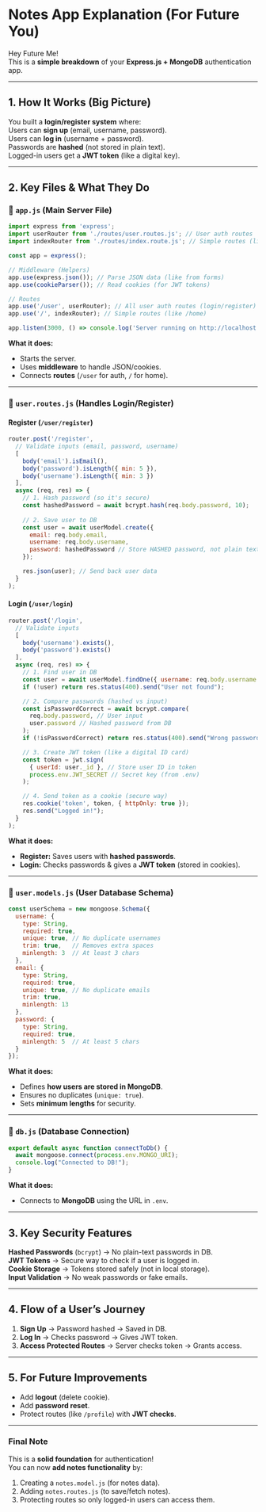 # **Notes App Explanation (For Future You)**  

Hey Future Me!   
This is a **simple breakdown** of your **Express.js + MongoDB** authentication app.  

---

## **1. How It Works (Big Picture)**  
You built a **login/register system** where:  
 Users can **sign up** (email, username, password).  
 Users can **log in** (username + password).  
 Passwords are **hashed** (not stored in plain text).  
 Logged-in users get a **JWT token** (like a digital key).  

---

## **2. Key Files & What They Do**  

### **📄 `app.js` (Main Server File)**  
```javascript
import express from 'express';
import userRouter from './routes/user.routes.js'; // User auth routes
import indexRouter from './routes/index.route.js'; // Simple routes (like home)

const app = express();

// Middleware (Helpers)
app.use(express.json()); // Parse JSON data (like from forms)
app.use(cookieParser()); // Read cookies (for JWT tokens)

// Routes
app.use('/user', userRouter); // All user auth routes (login/register)
app.use('/', indexRouter); // Simple routes (like /home)

app.listen(3000, () => console.log('Server running on http://localhost:3000'));
```
**What it does:**  
- Starts the server.  
- Uses **middleware** to handle JSON/cookies.  
- Connects **routes** (`/user` for auth, `/` for home).  

---

### **📄 `user.routes.js` (Handles Login/Register)**  
#### **Register (`/user/register`)**
```javascript
router.post('/register', 
  // Validate inputs (email, password, username)
  [
    body('email').isEmail(),
    body('password').isLength({ min: 5 }),
    body('username').isLength({ min: 3 })
  ],
  async (req, res) => {
    // 1. Hash password (so it's secure)
    const hashedPassword = await bcrypt.hash(req.body.password, 10);
    
    // 2. Save user to DB
    const user = await userModel.create({
      email: req.body.email,
      username: req.body.username,
      password: hashedPassword // Store HASHED password, not plain text!
    });

    res.json(user); // Send back user data
  }
);
```

#### **Login (`/user/login`)**
```javascript
router.post('/login', 
  // Validate inputs
  [
    body('username').exists(),
    body('password').exists()
  ],
  async (req, res) => {
    // 1. Find user in DB
    const user = await userModel.findOne({ username: req.body.username });
    if (!user) return res.status(400).send("User not found");

    // 2. Compare passwords (hashed vs input)
    const isPasswordCorrect = await bcrypt.compare(
      req.body.password, // User input
      user.password // Hashed password from DB
    );
    if (!isPasswordCorrect) return res.status(400).send("Wrong password");

    // 3. Create JWT token (like a digital ID card)
    const token = jwt.sign(
      { userId: user._id }, // Store user ID in token
      process.env.JWT_SECRET // Secret key (from .env)
    );

    // 4. Send token as a cookie (secure way)
    res.cookie('token', token, { httpOnly: true });
    res.send("Logged in!");
  }
);
```
**What it does:**  
- **Register:** Saves users with **hashed passwords**.  
- **Login:** Checks passwords & gives a **JWT token** (stored in cookies).  

---

### **📄 `user.models.js` (User Database Schema)**  
```javascript
const userSchema = new mongoose.Schema({
  username: {
    type: String,
    required: true,
    unique: true, // No duplicate usernames
    trim: true,   // Removes extra spaces
    minlength: 3  // At least 3 chars
  },
  email: {
    type: String,
    required: true,
    unique: true, // No duplicate emails
    trim: true,
    minlength: 13
  },
  password: {
    type: String,
    required: true,
    minlength: 5  // At least 5 chars
  }
});
```
**What it does:**  
- Defines **how users are stored in MongoDB**.  
- Ensures no duplicates (`unique: true`).  
- Sets **minimum lengths** for security.  

---

### **📄 `db.js` (Database Connection)**  
```javascript
export default async function connectToDb() {
  await mongoose.connect(process.env.MONGO_URI);
  console.log("Connected to DB!");
}
```
**What it does:**  
- Connects to **MongoDB** using the URL in `.env`.  

---

## **3. Key Security Features**  
 **Hashed Passwords** (`bcrypt`) → No plain-text passwords in DB.  
 **JWT Tokens** → Secure way to check if a user is logged in.  
 **Cookie Storage** → Tokens stored safely (not in local storage).  
 **Input Validation** → No weak passwords or fake emails.  

---

## **4. Flow of a User’s Journey**  
1. **Sign Up** → Password hashed → Saved in DB.  
2. **Log In** → Checks password → Gives JWT token.  
3. **Access Protected Routes** → Server checks token → Grants access.  

---

## **5. For Future Improvements**  
- Add **logout** (delete cookie).  
- Add **password reset**.  
- Protect routes (like `/profile`) with **JWT checks**.  

---

### **Final Note**  
This is a **solid foundation** for authentication!  
You can now **add notes functionality** by:  
1. Creating a `notes.model.js` (for notes data).  
2. Adding `notes.routes.js` (to save/fetch notes).  
3. Protecting routes so only logged-in users can access them.  

